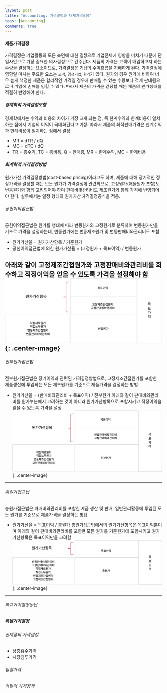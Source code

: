 ```yaml
---
layout: post
title: "Accounting: 가격결정과 대체가격결정"
tags: [Accounting]
comments: true
---
```


#### 제품가격결정
가격결정은 기업활동의 모든 측면에 대한 결정으로 기업전체에 영향을 미치기 때문에 단일사안으로 가장 중요한 의사결정으로 간주된다. 제품의 가격은 고객이 매입하고자 하는 수량을 결정하는 요소이므로, 가격결정은 기업의 수익흐름을 지배하게 된다. 가격결정에 영향일 미치는 주요한 요소는 `고객`, `경쟁기업`, `원가`가 있다. 원가의 경우 원가에 비하여 너무 높게 책정한 제품은 합리적인 가격일 경우에 판매될 수 있는 수량보다 적게 판대됨으로써 기업에 손해를 입힐 수 있다. 따라서 제품의 가격을 결정할 때는 제품의 원가행태를 적절히 반영해야 한다.

##### 경제학적 가격결정모형
경제학에서는 수익과 비용의 차이가 가장 크게 되는 점, 즉 한계수익과 한계비용이 일치하는 점에서 기업의 이익이 극대화된다고 가정. 따라서 제품의 최적판매가격은 한계수익과 한계비용이 일치하는 점에서 결정.
- MR = dTR / dQ
- MC = dTC / dQ
- TR = 총수익, TC = 총비용, Q = 판매량, MR = 한계수익, MC = 한계비용

##### 회계학적 가격결정방법
원가가산 가격결정방법(cost-based pricing)이라고도 하며, 제품에 대해 장기적인 정상가격을 결정할 때는 모든 원가가 가격결정에 관련되므로, 고정원가(매몰원가 포함)도 변동원가와 함께 고려되어야 하며 판매비및관리비도 제조원가와 함께 가격에 반영되어야 한다. 실무에서는 일정 형태의 원가가산 가격결정공식을 적용.


###### 공헌이익접근법
공헌이익접근법은 원가를 행태에 따라 변동원가와 고정원가로 분류하여 변동원가만을 기초로 가격을 설정하는데, 변동원가에는 변동제조원가 및 변동판매비와관리비도 포함 
- 원가가산율 = 원가가산항목 / 기준원가
- 공헌이익접근법에 의한 원가가산율 = (고정원가 + 목표이익) / 변동원가

아래와 같이 고정제조간접원가와 고정판매비와관리비를 회수하고 적정이익을 얻을 수 있도록 가격을 설정해야 함 
![공헌이익](../images/2019-11-03-Accounting-가격결정-1.jpg){: .center-image}
---
###### 전부원가접근법
전부원가접근법은 장기이익과 관련된 가격결정방법으로, 고정제조간접원가를 포함한 제품생산에 투입되는 모든 제조원가를 기준으로 제품가격을 결정하는 방법
- 원가가산율 = (판매비와관리비 + 목표이익) / 전부원가
아래와 같이 판매비와관리비를 원가부분에서 고려하는 것이 아니라 원가가산항목으로 포함시키고 적정이익을 얻을 수 있도록 가격을 설정
![공헌이익](../images/2019-11-03-Accounting-가격결정-2.jpg){: .center-image}
---

###### 총원가접근법
총원가접근법은 파매비와관리비를 포함한 제품 생산 및 판매, 일반관리활동에 투입된 모든 원가를 기준으로 제품가격을 결정하는 방법
- 원가가산율 = 목표이익 / 총원가
총원가접근법에서의 원가가산항목은 목표이익뿐이며 아래와 같이 판매비와관리비를 포함한 모든 원가를 기준원가에 포함시키고 원가가산항목은 목표이익만을 고려함  
![공헌이익](../images/2019-11-03-Accounting-가격결정-3.jpg){: .center-image}
---
###### 목표가격결정방법


##### 특별가격결정

###### 신제품의 가격결정
- 상층흡수가격
- 시장침투가격

###### 입찰가격

###### 약탈적 가격정책